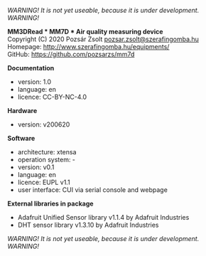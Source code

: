 *WARNING! It is not yet useable, because it is under development. WARNING!*  

**MM3DRead * MM7D * Air quality measuring device**  
Copyright (C) 2020 Pozsár Zsolt <pozsar.zsolt@szerafingomba.hu>  
Homepage: <http://www.szerafingomba.hu/equipments/>  
GitHub: <https://github.com/pozsarzs/mm7d>

**Documentation**

- version:             1.0
- language:            en
- licence:             CC-BY-NC-4.0

**Hardware**

 - version:            v200620

**Software**

 - architecture:       xtensa
 - operation system:   -
 - version:            v0.1
 - language:           en
 - licence:            EUPL v1.1
 - user interface:     CUI via serial console and webpage

**External libraries in package**

 - Adafruit Unified Sensor library v1.1.4 by Adafruit Industries
 - DHT sensor library v1.3.10 by Adafruit Industries

*WARNING! It is not yet useable, because it is under development. WARNING!*  
